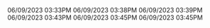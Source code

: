 06/09/2023 03:33PM
06/09/2023 03:38PM
06/09/2023 03:39PM
06/09/2023 03:43PM
06/09/2023 03:45PM
06/09/2023 03:45PM
